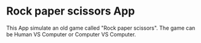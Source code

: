 # Rock paper scissors App

This App simulate an old game called "Rock paper scissors". 
The game can be Human VS Computer or Computer VS Computer.

